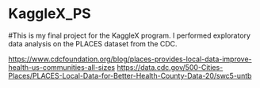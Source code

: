 # KaggleX_PS
#This is my final project for the KaggleX program. I performed exploratory data analysis on the PLACES dataset from the CDC.

https://www.cdcfoundation.org/blog/places-provides-local-data-improve-health-us-communities-all-sizes
https://data.cdc.gov/500-Cities-Places/PLACES-Local-Data-for-Better-Health-County-Data-20/swc5-untb
